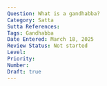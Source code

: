 ```yaml
---
Question: What is a gandhabba?
Category: Satta
Sutta References:
Tags: Gandhabba
Date Entered: March 18, 2025
Review Status: Not started
Level: 
Priority: 
Number: 
Draft: true
---
```

